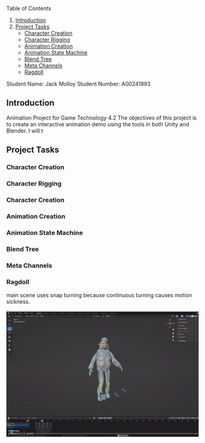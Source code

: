 <!-- TABLE OF CONTENTS -->
  <summary>Table of Contents</summary>
  <ol>
    <li><a href="#introduction">Introduction</a></li>
    <li><a href="#project-tasks">Project Tasks</a>
	<ul>
            <li><a href="#character-creation">Character Creation</a></li>
            <li><a href="#character-rigging">Character Rigging</a></li>
	    <li><a href="#animation-creation">Animation Creation</a></li>
	    <li><a href="#animation-state-machine">Animation State Machine</a></li>
            <li><a href="#blend-tree">Blend Tree</a></li>
            <li><a href="#meta-channels">Meta Channels</a></li>
            <li><a href="#ragdoll">Ragdoll</a></li>
        </ul>
    </li>
  </ol>

Student Name:  Jack Molloy
Student Number: A00241893

<!-- Introduction -->
## Introduction

Animation Project for Game Technology 4.2
The objectives of this project is to create an interactive animation demo using the tools in both Unity and Blender.
I will t

<!-- Project Tasks -->
## Project Tasks
### Character Creation

### Character Rigging

### Character Creation

### Animation Creation

### Animation State Machine

### Blend Tree

### Meta Channels

### Ragdoll

main scene uses snap turning because continuous turning causes motion sickness.

![alt text](Screenshots/walk.gif)

















